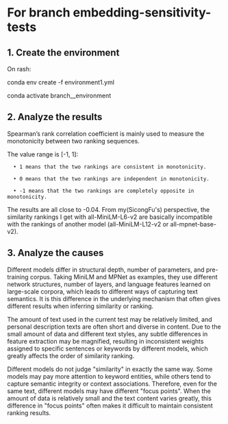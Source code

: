 # For branch embedding-sensitivity-tests

## 1. Create the environment

   On rash:

   conda env create -f environment1.yml

   conda activate branch__environment 

## 2. Analyze the results

   Spearman’s rank correlation coefficient is mainly used to measure the monotonicity between two ranking sequences.

   The value range is [-1, 1]:
      
      • 1 means that the two rankings are consistent in monotonicity.

      • 0 means that the two rankings are independent in monotonicity.

      • -1 means that the two rankings are completely opposite in monotonicity.

   The results are all close to -0.04. From my(SicongFu's) perspective, the similarity rankings I get with all-MiniLM-L6-v2 are basically incompatible with the rankings of another model (all-MiniLM-L12-v2 or all-mpnet-base-v2).

## 3. Analyze the causes 

   Different models differ in structural depth, number of parameters, and pre-training corpus. Taking MiniLM and MPNet as examples, they use different network structures, number of layers, and language features learned on large-scale corpora, which leads to different ways of capturing text semantics. It is this difference in the underlying mechanism that often gives different results when inferring similarity or ranking.

   The amount of text used in the current test may be relatively limited, and personal description texts are often short and diverse in content. Due to the small amount of data and different text styles, any subtle differences in feature extraction may be magnified, resulting in inconsistent weights assigned to specific sentences or keywords by different models, which greatly affects the order of similarity ranking.

   Different models do not judge "similarity" in exactly the same way. Some models may pay more attention to keyword entities, while others tend to capture semantic integrity or context associations. Therefore, even for the same text, different models may have different "focus points". When the amount of data is relatively small and the text content varies greatly, this difference in "focus points" often makes it difficult to maintain consistent ranking results.